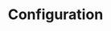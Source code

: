 ---
title: Configuration
position: 2
parameters:
  - name:
    content:
content_markdown: >-
  #### Connection Configuration


  | **Field** | **Required?** | **Input Type** | **Description** |  
  | --- | --- | --- | --- |  
  | `instance-name` | Yes (Eventually) | String | The instance name of this bot
  config.<br><br>**At this time, this field is currently not supported.&nbsp;**
  |  

  | `server-address` | Yes | String | The address of the server to which this
  bot should connect. |  

  | `server-query-port` | Yes | Integer | The query port to which your bot will
  connect. By default, most servers have this as 10011. |  

  | `virtual-server-id` | Yes | Integer | The ID of the virtual server to which
  the bot is connecting. |  

  | `server-query-name` | Yes | String | The server query name used for
  authentication. |  

  | `server-query-password` | Yes | String | The server query password used for
  authentication. |  

  | `bot-nickname` | Yes | String | The display name of the bot. |  

  | `bot-slow-mode` | Yes (Eventually) | String | Whether or not the bot should
  throttle its message rate to prevent being banned for flooding the
  query.<br><br>**At this time, this field is not currently supported.** |  
  
  #### Access Control List Configuration

  | **Field** | **Required?** | **Input Type** | **Description** |  
  | --- | --- | --- | --- |  
  | `owner-groups` | Yes | List of Integers | The group IDs of groups containing only bot owners. |  

  | `super-admin-groups` | Yes | List of Integers | The group IDs of groups containing only bot super-admins. |  

  | `admin-groups` | Yes | List of Integers | The group IDs of groups containing only bot admins. |  

  | `moderator-groups` | Yes | List of Integers | The group IDs of groups containing only bot moderators. |  

  | `sponsor-groups` | Yes | List of Integers | The group IDs of groups containing only "sponsors". |  

  | `blacklisted-groups` | Yes | List of Integers | The group IDs of groups containing only users who are not allowed to use bot commands. |  
  
  #### Idle Checker Configuration
  
  | **Field** | **Required?** | **Input Type** | **Description** |  
  | --- | --- | --- | --- |  
  | `idle-max-time-minutes` | Yes | Integer | The time in minutes after which a user will be moved if they have been idle for the entire duration. |  

  | `idle-destination-channel` | Yes | Integer | The ID of the channel to which idle users will be moved. |  

  | `idle-ignore-groups` | Yes | List of Integers | The group IDs of groups containing only users who will not be moved for being idle. |  

  &nbsp;
left_code_blocks:
  - code_block:
    title:
    language:
right_code_blocks:
  - code_block: "# ==============================================\r\n# ====           META INFORMATION           ====\r\n# ==============================================\r\n# = Information used to identify this bot      =\r\n# =   instance.                                =\r\n# ==============================================\r\n\r\ninstance-name: 'testInstance'\r\n\r\n# ==============================================\r\n# ====        CONNECTION INFORMATION        ====\r\n# ==============================================\r\n# = Information used to initiate the           =\r\n# =   connection to the server.                =\r\n# ==============================================\r\n\r\nserver-address: 'localhost'\r\nserver-query-port: 10011\r\nvirtual-server-id: 1\r\n\r\nserver-query-name: 'serveradmin'\r\nserver-query-password: 'ultrasecretpass'\r\n\r\nbot-nickname: 'Oh Bot Johnson'\r\nbot-slow-mode: ''"
    title: ConnectionConfig
    language:
  - code_block: "# ==============================================\r\n# ====        Idle Mover Information        ====\r\n# ==============================================\r\n# = Determines when and where to move idle     =\r\n# =   users within the server.                 =\r\n# ==============================================\r\n\r\nidle-max-time-minutes: 45\r\nidle-destination-channel: 105093\r\nidle-ignore-groups:\r\n - 38113\r\n - 38114"
    title: IdleChecker
    language:
  - code_block: "# ==============================================\r\n# ====             Instructions             ====\r\n# ==============================================\r\n# = Add groups by their ID number. Each group  =\r\n# = should be on a new line, prefixed with     =\r\n# = a hyphen (-).                              =\r\n# ==============================================\r\n\r\n# This group has access to all functions, and\r\n#   cannot be removed from its role except by\r\n#   removing them directly from the config file.\r\nowner-groups:\r\n- 6\r\n\r\n# This group has access to all function, and\r\n#   can modify the roles of all non-owner users.\r\nsuper-admin-groups:\r\n\r\n# This group has access to all functionality\r\n#   except for that involved in role and config\r\n#   management.\r\nadmin-groups:\r\n - 12\r\n\r\n# This group has access to limited versions of\r\n#   disciplinary functionality.\r\nmoderator-groups:\r\n - 15\r\n - 17\r\n - 18\r\n\r\n# This group has access only to non-functional\r\n#   (cosmetic) commands.\r\nsponsor-groups:\r\n - 16\r\n\r\n# This group cannot access any functionality of\r\n#   this program.\r\nblacklisted-groups:\r\n- 8\r\n- 10\r\n- 11"
    title: ServerGroupAccess
    language:
---